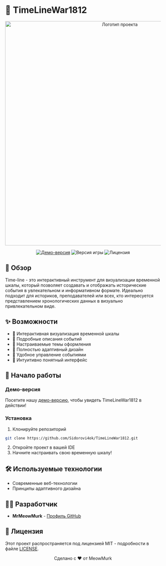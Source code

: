 # 🎯 TimeLineWar1812

<p align="center">
  <img src="https://github.com/Sidorovi4ok/TimeLineWar1812/blob/master/Git-Hub-Logo.png" alt="Логотип проекта" width="726">
</p>

<p align="center">
  <a href="http://limon4ikdk.temp.swtest.ru/"><img src="https://img.shields.io/badge/Демо-версия-green" alt="Демо-версия"></a>
  <img src="https://img.shields.io/badge/Версия-1.0.0-blue" alt="Версия игры">
  <img src="https://img.shields.io/badge/Лицензия-MIT-success" alt="Лицензия">
</p>

## 📖 Обзор

Time-line - это интерактивный инструмент для визуализации временной шкалы, который позволяет создавать и отображать исторические события в увлекательном и информативном формате. Идеально подходит для историков, преподавателей или всех, кто интересуется представлением хронологических данных в визуально привлекательном виде.

## ✨ Возможности

- 📅 Интерактивная визуализация временной шкалы
- 📝 Подробные описания событий
- 🎨 Настраиваемые темы оформления
- 📱 Полностью адаптивный дизайн
- 🔄 Удобное управление событиями
- 🎯 Интуитивно понятный интерфейс

## 🚀 Начало работы

### Демо-версия
Посетите нашу [демо-версию](http://limon4ikdk.temp.swtest.ru/), чтобы увидеть TimeLineWar1812 в действии!

### Установка
1. Клонируйте репозиторий
```bash
git clone https://github.com/Sidorovi4ok/TimeLineWar1812.git
```
2. Откройте проект в вашей IDE
3. Начните настраивать свою временную шкалу!

## 🛠️ Используемые технологии

- Современные веб-технологии
- Принципы адаптивного дизайна

## 👨‍💻 Разработчик

- **MrMeowMurk** - [Профиль GitHub](https://github.com/Sidorovi4ok)

## 📄 Лицензия

Этот проект распространяется под лицензией MIT - подробности в файле [LICENSE](LICENSE).



<p align="center">
  Сделано с ❤️ от MeowMurk
</p>

